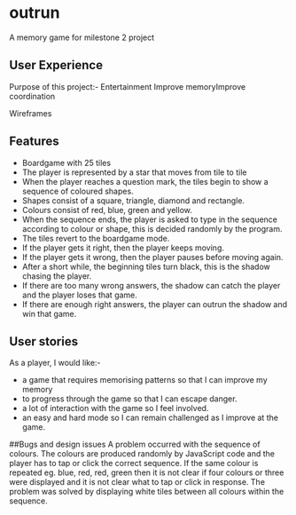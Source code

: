 # outrun
A memory game for milestone 2 project

## User Experience

Purpose of this project:-
Entertainment
Improve memoryImprove coordination

Wireframes

## Features

* Boardgame with 25 tiles
* The player is represented by a star that moves from tile to tile
* When the player reaches a question mark, the tiles begin to show a sequence of coloured shapes.
* Shapes consist of a square, triangle, diamond and rectangle.
* Colours consist of red, blue, green and yellow.
* When the sequence ends, the player is asked to type in the sequence according to colour or shape, this is decided randomly by the program.
* The tiles revert to the boardgame mode.
* If the player gets it right, then the player keeps moving.
* If the player gets it wrong, then the player pauses before moving again.
* After a short while, the beginning tiles turn black, this is the shadow chasing the player.
* If there are too many wrong answers, the shadow can catch the player and the player loses that game.
* If there are enough right answers, the player can outrun the shadow and win that game.

## User stories

As a player, I would like:-
* a game that requires memorising patterns so that I can improve my memory
* to progress through the game so that I can escape danger.
* a lot of interaction with the game so I feel involved.
* an easy and hard mode so I can remain challenged as I improve at the game.

##Bugs and design issues
A problem occurred with the sequence of colours. The colours are produced randomly by JavaScript
code and the player has to tap or click the correct sequence. If the same colour is repeated eg.
blue, red, red, green then it is not clear if four colours or three were displayed and it is not clear
what to tap or click in response. The problem was solved by displaying white tiles between all colours
within the sequence. 